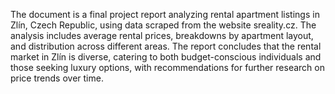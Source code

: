 The document is a final project report analyzing rental apartment listings in Zlín, Czech Republic, using data scraped from the website sreality.cz. 
The analysis includes average rental prices, breakdowns by apartment layout, and distribution across different areas.
The report concludes that the rental market in Zlín is diverse, catering to both budget-conscious individuals and those seeking luxury options, with recommendations for further research on price trends over time.
